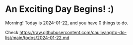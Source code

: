 # An Exciting Day Begins! :)

Morning! Today is 2024-01-22, and you have 0 things to do.

Check https://raw.githubusercontent.com/cauliyang/to-do-list/main/todos/2024-01-22.md